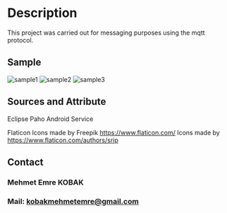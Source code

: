 # Description
This project was carried out for messaging purposes using the mqtt protocol.
## Sample
![sample1](https://user-images.githubusercontent.com/48598966/136930806-105fc748-329c-44f3-a5ad-6478b778aa73.PNG)
![sample2](https://user-images.githubusercontent.com/48598966/136930805-e90fc97e-3201-4bed-94f6-3ef988538903.PNG)
![sample3](https://user-images.githubusercontent.com/48598966/136930803-1593bfbc-a307-4c04-bc43-1b2c98a28986.PNG)
## Sources and Attribute
Eclipse Paho Android Service

Flaticon
Icons made by Freepik https://www.flaticon.com/
Icons made by https://www.flaticon.com/authors/srip
## Contact
### Mehmet Emre KOBAK
### Mail: kobakmehmetemre@gmail.com



